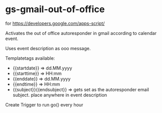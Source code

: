 # gs-gmail-out-of-office
for https://developers.google.com/apps-script/

Activates the out of office autoresponder in gmail according to calendar event.

Uses event description as ooo message.

Templatetags available:
- {{startdate}}  => dd.MM.yyyy
- {{starttime}}  => HH:mm
- {{enddate}}    => dd.MM.yyyy
- {{endtime}}    => HH:mm
- {{subject}}{{endsubject}} => gets set as the autoresponder email subject. place anywhere in event description

Create Trigger to run go() every hour
